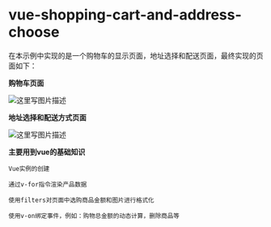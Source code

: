 # vue-shopping-cart-and-address-choose

在本示例中实现的是一个购物车的显示页面，地址选择和配送页面，最终实现的页面如下：

**购物车页面**

![这里写图片描述](http://img.blog.csdn.net/20170823184432151)

**地址选择和配送方式页面**

![这里写图片描述](http://img.blog.csdn.net/20170823184716838)


**主要用到vue的基础知识**

    Vue实例的创建

    通过v-for指令渲染产品数据

    使用filters对页面中选购商品金额和图片进行格式化

    使用v-on绑定事件，例如：购物总金额的动态计算，删除商品等
